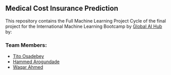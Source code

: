 ## Medical Cost Insurance Prediction
This repository contains the Full Machine Learning Project Cycle of the final project for the International Machine Learning Bootcamp by [Global AI Hub](https://globalaihub.com/?ref=titoausten) by:

### Team Members:
* [Tito Osadebey](https://github.com/titoausten)
* [Hammed Arogundade](https://github.com/ahmeedaro)
* [Waqar Ahmed](https://github.com/waqarahmed6095)
